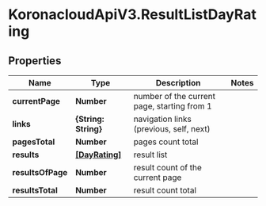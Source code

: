 # KoronacloudApiV3.ResultListDayRating

## Properties
Name | Type | Description | Notes
------------ | ------------- | ------------- | -------------
**currentPage** | **Number** | number of the current page, starting from 1 | 
**links** | **{String: String}** | navigation links (previous, self, next) | 
**pagesTotal** | **Number** | pages count total | 
**results** | [**[DayRating]**](DayRating.md) | result list | 
**resultsOfPage** | **Number** | result count of the current page | 
**resultsTotal** | **Number** | result count total | 


